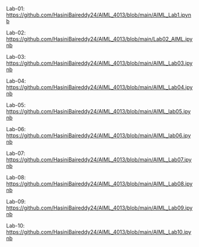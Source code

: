 Lab-01: https://github.com/HasiniBaireddy24/AIML_4013/blob/main/AIML_Lab1.ipynb

Lab-02: https://github.com/HasiniBaireddy24/AIML_4013/blob/main/Lab02_AIML.ipynb

Lab-03: https://github.com/HasiniBaireddy24/AIML_4013/blob/main/AIML_Lab03.ipynb

Lab-04: https://github.com/HasiniBaireddy24/AIML_4013/blob/main/AIML_Lab04.ipynb

Lab-05: https://github.com/HasiniBaireddy24/AIML_4013/blob/main/AIML_lab05.ipynb

Lab-06: https://github.com/HasiniBaireddy24/AIML_4013/blob/main/AIML_lab06.ipynb

Lab-07: https://github.com/HasiniBaireddy24/AIML_4013/blob/main/AIML_Lab07.ipynb

Lab-08: https://github.com/HasiniBaireddy24/AIML_4013/blob/main/AIML_Lab08.ipynb

Lab-09: https://github.com/HasiniBaireddy24/AIML_4013/blob/main/AIML_Lab09.ipynb

Lab-10: https://github.com/HasiniBaireddy24/AIML_4013/blob/main/AIML_Lab10.ipynb
